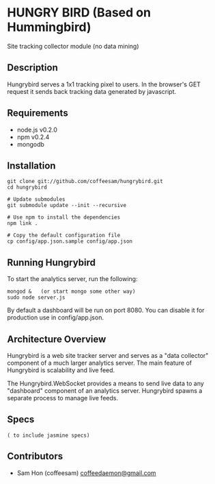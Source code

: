 HUNGRY BIRD (Based on Hummingbird)
==================================

Site tracking collector module (no data mining)



Description
---------------

Hungrybird serves a 1x1 tracking pixel to users.  In the browser's GET request it
sends back tracking data generated by javascript.


Requirements
-------------------

 * node.js v0.2.0
 * npm v0.2.4
 * mongodb


Installation
--------------

    git clone git://github.com/coffeesam/hungrybird.git
    cd hungrybird

    # Update submodules
    git submodule update --init --recursive
    
    # Use npm to install the dependencies
    npm link .

    # Copy the default configuration file
    cp config/app.json.sample config/app.json


Running Hungrybird
------------------------------

To start the analytics server, run the following:

    mongod &   (or start mongo some other way)
    sudo node server.js

By default a dashboard will be run on port 8080.  You can disable it for production use in
config/app.json.  


Architecture Overview
---------------------

Hungrybird is a web site tracker server and serves as a "data collector" component of a
much larger analytics server. The main feature of Hungrybird is scalability and live feed.

The Hungrybird.WebSocket provides a means to send live data to any "dashboard" component of
an analytics server. Hungrybird spawns a separate process to manage live feeds.


Specs
--------

    ( to include jasmine specs)


Contributors
------------

 * Sam Hon (coffeesam) <coffeedaemon@gmail.com>



